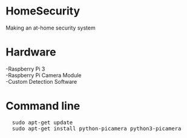 # HomeSecurity
Making an at-home security system

<h1>Hardware</h1>
-Raspberry Pi 3<br/>
-Raspberry Pi Camera Module<br/>
-Custom Detection Software<br/>

<h1>Command line</h1>
<pre>
  sudo apt-get update
  sudo apt-get install python-picamera python3-picamera
</pre>

